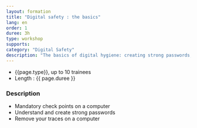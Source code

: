 ```yaml
---
layout: formation
title: "Digital safety : the basics"
lang: en
order: 1
duree: 3h
type: workshop
supports: 
category: "Digital Safety"
description: "The basics of digital hygiene: creating strong passwords, learning how to protect your devices and accounts online."
---
```


- {{page.type}}, up to 10 trainees
- Length : {{ page.duree }}

### Description

  - Mandatory check points on a computer
  - Understand and create strong passwords
  - Remove your traces on a computer


